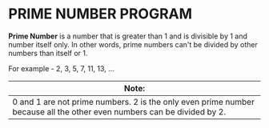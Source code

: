 <h1>PRIME NUMBER PROGRAM</h1>
<p><b>Prime Number</b> is a number that is greater than 1 and is divisible by 1 and number itself only. In other words, prime numbers can't be divided by other numbers than itself or 1.</p>
<p>For example - 2, 3, 5, 7, 11, 13, ...</p>

| Note: |
| --- |
| 0 and 1 are not prime numbers. 2 is the only even prime number because all the other even numbers can be divided by 2. |
